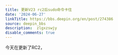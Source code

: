 ```yaml
---
title: 更新V23 rc2后sudo命令卡住
date: '2024-06-27'
linkTitle: https://bbs.deepin.org/en/post/274386
source: deepin_bbs
description:  zlgxzswjy 
disable_comments: true
---
```

今天在更新了RC2，
